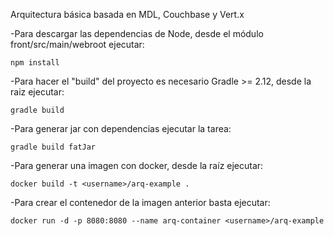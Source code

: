Arquitectura básica basada en MDL, Couchbase y Vert.x 

-Para descargar las dependencias de Node, desde el módulo front/src/main/webroot ejecutar:

	npm install

-Para hacer el "build" del proyecto es necesario Gradle >= 2.12, desde la raiz ejecutar:

	gradle build
	
-Para generar jar con dependencias ejecutar la tarea:

	gradle build fatJar	

-Para generar una imagen con docker, desde la raíz ejecutar:

	docker build -t <username>/arq-example .

-Para crear el contenedor de la imagen anterior basta ejecutar:

	docker run -d -p 8080:8080 --name arq-container <username>/arq-example


